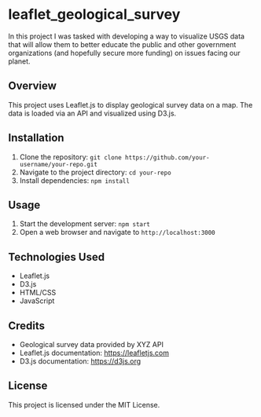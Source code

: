 # leaflet_geological_survey
 In this project I was tasked with developing a way to visualize USGS data that will allow them to better educate the public and other government organizations (and hopefully secure more funding) on issues facing our planet.

## Overview
This project uses Leaflet.js to display geological survey data on a map. The data is loaded via an API and visualized using D3.js.

## Installation
1. Clone the repository: `git clone https://github.com/your-username/your-repo.git`
2. Navigate to the project directory: `cd your-repo`
3. Install dependencies: `npm install`

## Usage
1. Start the development server: `npm start`
2. Open a web browser and navigate to `http://localhost:3000`

## Technologies Used
- Leaflet.js
- D3.js
- HTML/CSS
- JavaScript

## Credits
- Geological survey data provided by XYZ API
- Leaflet.js documentation: https://leafletjs.com
- D3.js documentation: https://d3js.org

## License
This project is licensed under the MIT License.
